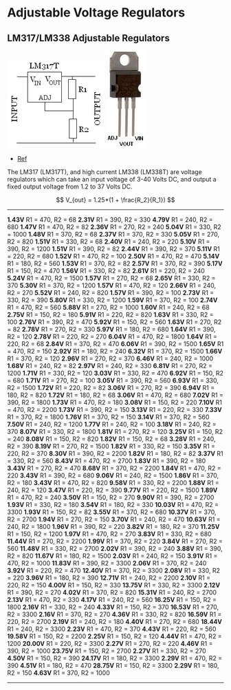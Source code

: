 # Adjustable Voltage Regulators


## LM317/LM338 Adjustable Regulators

![](pics/lm317t.gif)
![](pics/lm317t.jpg)

- [Ref](http://www.reuk.co.uk/wordpress/electric-circuit/lm317-voltage-calculator/)

The LM317 (LM317T), and high current LM338 (LM338T) are voltage regulators which
can take an input voltage of 3-40 Volts DC, and output a fixed output voltage
from 1.2 to 37 Volts DC.

$$
V_{out} = 1.25*(1 + \frac{R_2}{R_1})
$$

  ------------------------------ ------------------------------- ---------------------------------
  **1.43V** R1 = 470, R2 = 68    **2.31V** R1 = 390, R2 = 330    **4.79V** R1 = 240, R2 = 680
  **1.47V** R1 = 470, R2 = 82    **2.36V** R1 = 270, R2 = 240    **5.04V** R1 = 330, R2 = 1000
  **1.48V** R1 = 370, R2 = 68    **2.37V** R1 = 370, R2 = 330    **5.05V** R1 = 270, R2 = 820
  **1.51V** R1 = 330, R2 = 68    **2.40V** R1 = 240, R2 = 220    **5.10V** R1 = 390, R2 = 1200
  **1.51V** R1 = 390, R2 = 82    **2.44V** R1 = 390, R2 = 370    **5.11V** R1 = 220, R2 = 680
  **1.52V** R1 = 470, R2 = 100   **2.50V** R1 = 470, R2 = 470    **5.14V** R1 = 180, R2 = 560
  **1.53V** R1 = 370, R2 = 82    **2.57V** R1 = 370, R2 = 390    **5.17V** R1 = 150, R2 = 470
  **1.56V** R1 = 330, R2 = 82    **2.61V** R1 = 220, R2 = 240    **5.24V** R1 = 470, R2 = 1500
  **1.57V** R1 = 270, R2 = 68    **2.65V** R1 = 330, R2 = 370    **5.30V** R1 = 370, R2 = 1200
  **1.57V** R1 = 470, R2 = 120   **2.66V** R1 = 240, R2 = 270    **5.52V** R1 = 240, R2 = 820
  **1.57V** R1 = 390, R2 = 100   **2.73V** R1 = 330, R2 = 390    **5.80V** R1 = 330, R2 = 1200
  **1.59V** R1 = 370, R2 = 100   **2.74V** R1 = 470, R2 = 560    **5.88V** R1 = 270, R2 = 1000
  **1.60V** R1 = 240, R2 = 68    **2.75V** R1 = 150, R2 = 180    **5.91V** R1 = 220, R2 = 820
  **1.63V** R1 = 330, R2 = 100   **2.76V** R1 = 390, R2 = 470    **5.92V** R1 = 150, R2 = 560
  **1.63V** R1 = 270, R2 = 82    **2.78V** R1 = 270, R2 = 330    **5.97V** R1 = 180, R2 = 680
  **1.64V** R1 = 390, R2 = 120   **2.78V** R1 = 220, R2 = 270    **6.04V** R1 = 470, R2 = 1800
  **1.64V** R1 = 220, R2 = 68    **2.84V** R1 = 370, R2 = 470    **6.06V** R1 = 390, R2 = 1500
  **1.65V** R1 = 470, R2 = 150   **2.92V** R1 = 180, R2 = 240    **6.32V** R1 = 370, R2 = 1500
  **1.66V** R1 = 370, R2 = 120   **2.96V** R1 = 270, R2 = 370    **6.46V** R1 = 240, R2 = 1000
  **1.68V** R1 = 240, R2 = 82    **2.97V** R1 = 240, R2 = 330    **6.81V** R1 = 270, R2 = 1200
  **1.71V** R1 = 330, R2 = 120   **3.03V** R1 = 330, R2 = 470    **6.92V** R1 = 150, R2 = 680
  **1.71V** R1 = 270, R2 = 100   **3.05V** R1 = 390, R2 = 560    **6.93V** R1 = 330, R2 = 1500
  **1.72V** R1 = 220, R2 = 82    **3.06V** R1 = 270, R2 = 390    **6.94V** R1 = 180, R2 = 820
  **1.72V** R1 = 180, R2 = 68    **3.06V** R1 = 470, R2 = 680    **7.02V** R1 = 390, R2 = 1800
  **1.73V** R1 = 470, R2 = 180   **3.08V** R1 = 150, R2 = 220    **7.10V** R1 = 470, R2 = 2200
  **1.73V** R1 = 390, R2 = 150   **3.13V** R1 = 220, R2 = 330    **7.33V** R1 = 370, R2 = 1800
  **1.76V** R1 = 370, R2 = 150   **3.14V** R1 = 370, R2 = 560    **7.50V** R1 = 240, R2 = 1200
  **1.77V** R1 = 240, R2 = 100   **3.18V** R1 = 240, R2 = 370    **8.07V** R1 = 330, R2 = 1800
  **1.81V** R1 = 270, R2 = 120   **3.25V** R1 = 150, R2 = 240    **8.08V** R1 = 150, R2 = 820
  **1.82V** R1 = 150, R2 = 68    **3.28V** R1 = 240, R2 = 390    **8.19V** R1 = 270, R2 = 1500
  **1.82V** R1 = 330, R2 = 150   **3.35V** R1 = 220, R2 = 370    **8.30V** R1 = 390, R2 = 2200
  **1.82V** R1 = 180, R2 = 82    **3.37V** R1 = 330, R2 = 560    **8.43V** R1 = 470, R2 = 2700
  **1.83V** R1 = 390, R2 = 180   **3.43V** R1 = 270, R2 = 470    **8.68V** R1 = 370, R2 = 2200
  **1.84V** R1 = 470, R2 = 220   **3.43V** R1 = 390, R2 = 680    **9.06V** R1 = 240, R2 = 1500
  **1.86V** R1 = 370, R2 = 180   **3.43V** R1 = 470, R2 = 820    **9.58V** R1 = 330, R2 = 2200
  **1.88V** R1 = 240, R2 = 120   **3.47V** R1 = 220, R2 = 390    **9.77V** R1 = 220, R2 = 1500
  **1.89V** R1 = 470, R2 = 240   **3.50V** R1 = 150, R2 = 270    **9.90V** R1 = 390, R2 = 2700
  **1.93V** R1 = 330, R2 = 180   **3.54V** R1 = 180, R2 = 330    **10.03V** R1 = 470, R2 = 3300
  **1.93V** R1 = 150, R2 = 82    **3.55V** R1 = 370, R2 = 680    **10.37V** R1 = 370, R2 = 2700
  **1.94V** R1 = 270, R2 = 150   **3.70V** R1 = 240, R2 = 470    **10.63V** R1 = 240, R2 = 1800
  **1.96V** R1 = 390, R2 = 220   **3.82V** R1 = 180, R2 = 370    **11.25V** R1 = 150, R2 = 1200
  **1.97V** R1 = 470, R2 = 270   **3.83V** R1 = 330, R2 = 680    **11.44V** R1 = 270, R2 = 2200
  **1.99V** R1 = 370, R2 = 220   **3.84V** R1 = 270, R2 = 560    **11.48V** R1 = 330, R2 = 2700
  **2.02V** R1 = 390, R2 = 240   **3.88V** R1 = 390, R2 = 820    **11.67V** R1 = 180, R2 = 1500
  **2.03V** R1 = 240, R2 = 150   **3.91V** R1 = 470, R2 = 1000   **11.83V** R1 = 390, R2 = 3300
  **2.06V** R1 = 370, R2 = 240   **3.92V** R1 = 220, R2 = 470    **12.40V** R1 = 370, R2 = 3300
  **2.08V** R1 = 330, R2 = 220   **3.96V** R1 = 180, R2 = 390    **12.71V** R1 = 240, R2 = 2200
  **2.10V** R1 = 220, R2 = 150   **4.00V** R1 = 150, R2 = 330    **13.75V** R1 = 330, R2 = 3300
  **2.12V** R1 = 390, R2 = 270   **4.02V** R1 = 370, R2 = 820    **15.31V** R1 = 240, R2 = 2700
  **2.13V** R1 = 470, R2 = 330   **4.17V** R1 = 240, R2 = 560    **16.25V** R1 = 150, R2 = 1800
  **2.16V** R1 = 330, R2 = 240   **4.33V** R1 = 150, R2 = 370    **16.53V** R1 = 270, R2 = 3300
  **2.16V** R1 = 370, R2 = 270   **4.36V** R1 = 330, R2 = 820    **16.59V** R1 = 220, R2 = 2700
  **2.19V** R1 = 240, R2 = 180   **4.40V** R1 = 270, R2 = 680    **18.44V** R1 = 240, R2 = 3300
  **2.23V** R1 = 470, R2 = 370   **4.43V** R1 = 220, R2 = 560    **19.58V** R1 = 150, R2 = 2200
  **2.25V** R1 = 150, R2 = 120   **4.44V** R1 = 470, R2 = 1200   **20.00V** R1 = 220, R2 = 3300
  **2.27V** R1 = 270, R2 = 220   **4.46V** R1 = 390, R2 = 1000   **23.75V** R1 = 150, R2 = 2700
  **2.27V** R1 = 330, R2 = 270   **4.50V** R1 = 150, R2 = 390    **24.17V** R1 = 180, R2 = 3300
  **2.29V** R1 = 470, R2 = 390   **4.51V** R1 = 180, R2 = 470    **28.75V** R1 = 150, R2 = 3300
  **2.29V** R1 = 180, R2 = 150    **4.63V** R1 = 370, R2 = 1000    
  ------------------------------- -------------------------------- ---------------------------------
